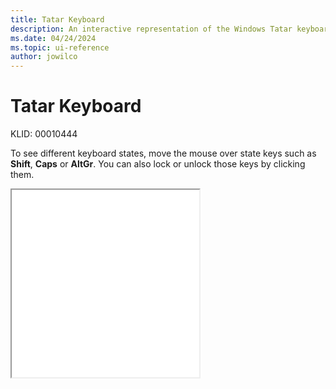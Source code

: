 ```yaml
---
title: Tatar Keyboard
description: An interactive representation of the Windows Tatar keyboard. To see different keyboard states, click or move the mouse over the state keys.
ms.date: 04/24/2024
ms.topic: ui-reference
author: jowilco
---
```


# Tatar Keyboard

KLID: 00010444

To see different keyboard states, move the mouse over state keys such as **Shift**, **Caps** or **AltGr**. You can also lock or unlock those keys by clicking them.

<iframe src="kbdtt102.html" height="300"></iframe>
